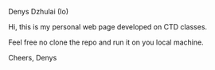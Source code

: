 Denys Dzhulai (Io)

Hi, this is my personal web page developed on CTD classes.

Feel free no clone the repo and run it on you local machine.

Cheers,
Denys
